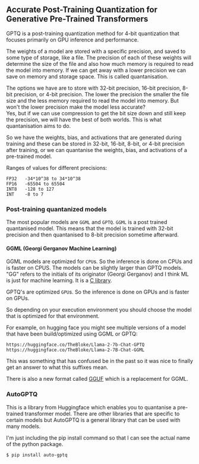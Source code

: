 ## Accurate Post-Training Quantization for Generative Pre-Trained Transformers
GPTQ is a post-training quantization method for 4-bit quantization that
focuses primarily on GPU inference and performance.

The weights of a model are stored with a specific precision, and saved to some
type of storage, like a file. The precision of each of these weights will
determine the size of the file and also how much memory is required to read
the model into memory. If we can get away with a lower precision we can save
on memory and storage space. This is called quantanisation.

The options we have are to store with 32-bit precision, 16-bit precision, 
8-bit precision, or 4-bit precision. The lower the precision the smaller the
file size and the less memory required to read the model into memory. But won't
the lower precision make the model less accurate?  
Yes, but if we can use compression to get the bit size down and still keep the
precision, we will have the best of both worlds. This is what quantanisation
aims to do.

So we have the weights, bias, and activations that are generated during training
and these can be stored in 32-bit, 16-bit, 8-bit, or 4-bit precision after
training, or  we can quantanise the weights, bias, and activations of a
pre-trained model.

Ranges of values for different precisions:
```
FP32   -34*10^38 to 34*10^38
FP16   -65504 to 65504
INT8   -128 to 127
INT    -8 to 7
```

### Post-training quantanized models
The most popular models are `GGML` and `GPTQ`. `GGML` is a post trained
quantanised model. This means that the model is trained with 32-bit precision
and then quantanised to 8-bit precision sometime afterward.

#### GGML (Georgi Gerganov Machine Learning)
GGML models are optimized for `CPU`s. So the inference is done on CPUs and is
faster on CPUS. The models can be slightly larger than GPTQ models.
"GG" refers to the initials of its originator (Georgi Gerganov) and I think
ML is just for machine learning. It is a [C library](https://github.com/rustformers/llm/blob/main/crates/ggml/README.md).

GPTQ's are optimized `GPU`s. So the inference is done on GPUs and is faster on
GPUs.

So depending on your execution environment you should choose the model that is
optimized for that environment.

For example, on hugging face you might see multiple versions of a model that
have been build/optimized using GGML or GPTQ:
```
https://huggingface.co/TheBloke/Llama-2-7b-Chat-GPTQ
https://huggingface.co/TheBloke/Llama-2-7B-Chat-GGML
```
This was something that has confused be in the past so it was nice to finally
get an answer to what this suffixes mean.

There is also a new format called
[GGUF](https://github.com/ggerganov/ggml/blob/master/docs/gguf.md) which is a
replacement for GGML.

### AutoGPTQ
This is a library from Huggingface which enables you to quantanise a pre-trained
transformer model. There are other libraries that are specific to certain
models but AutoGPTQ is a general library that can be used with many models.

I'm just including the pip install command so that I can see the actual name
of the python package.
```console
$ pip install auto-gptq
```
